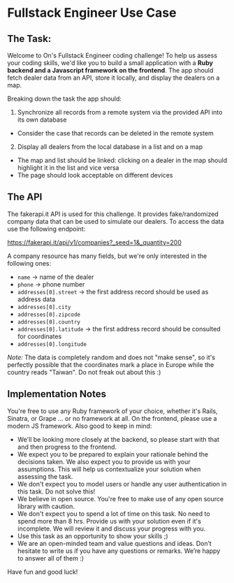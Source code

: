 # Fullstack Engineer Use Case

## The Task:

Welcome to On's Fullstack Engineer coding challenge! To help us assess your coding skills, we'd like you to build a small application with a **Ruby backend and a Javascript framework on the frontend**. The app should fetch dealer data from an API, store it locally, and display the dealers on a map.

Breaking down the task the app should:

1. Synchronize all records from a remote system via the provided API into its own database

- Consider the case that records can be deleted in the remote system

2. Display all dealers from the local database in a list and on a map

- The map and list should be linked: clicking on a dealer in the map should highlight it in the list and vice versa
- The page should look acceptable on different devices

## The API

The fakerapi.it API is used for this challenge. It provides fake/randomized company data that can be used to simulate our dealers. To access the data use the following endpoint:

https://fakerapi.it/api/v1/companies?_seed=1&_quantity=200

A company resource has many fields, but we're only interested in the following ones:

- `name` -> name of the dealer
- `phone` -> phone number
- `addresses[0].street` -> the first address record should be used as address data
- `addresses[0].city`
- `addresses[0].zipcode`
- `addresses[0].country`
- `addresses[0].latitude` -> the first address record should be consulted for coordinates
- `addresses[0].longitude`

_Note:_ The data is completely random and does not "make sense", so it's perfectly possible that the coordinates mark a place in Europe while the country reads "Taiwan". Do not freak out about this :)

## Implementation Notes

You're free to use any Ruby framework of your choice, whether it's Rails, Sinatra, or Grape ... or no framework at all. On the frontend, please use a modern JS framework. Also good to keep in mind:

- We'll be looking more closely at the backend, so please start with that and then progress to the frontend.
- We expect you to be prepared to explain your rationale behind the decisions taken. We also expect you to provide us with your assumptions. This will help us contextualize your solution when assessing the task.
- We don't expect you to model users or handle any user authentication in this task. Do not solve this!
- We believe in open source. You're free to make use of any open source library with caution.
- We don't expect you to spend a lot of time on this task. No need to spend more than 8 hrs. Provide us with your solution even if it's incomplete. We will review it and discuss your progress with you.
- Use this task as an opportunity to show your skills ;)
- We are an open-minded team and value questions and ideas. Don’t hesitate to write us if you have any questions or remarks. We’re happy to answer all of them :)

Have fun and good luck!
